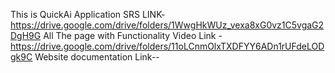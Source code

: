 This is QuickAi Application
SRS LINK-https://drive.google.com/drive/folders/1WwgHkWUz_vexa8xG0vz1C5vgaG2DgH9G
All The page with Functionality Video Link - https://drive.google.com/drive/folders/11oLCnmOlxTXDFYY6ADn1rUFdeLODgk9C
Website documentation Link--
